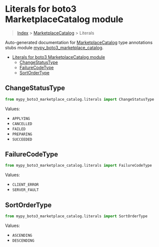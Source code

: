 # Literals for boto3 MarketplaceCatalog module

> [Index](..) > [MarketplaceCatalog](.) > Literals

Auto-generated documentation for
[MarketplaceCatalog](https://boto3.amazonaws.com/v1/documentation/api/1.17.76/reference/services/marketplace-catalog.html#MarketplaceCatalog)
type annotations stubs module
[mypy_boto3_marketplace_catalog](https://pypi.org/project/mypy-boto3-marketplace-catalog/).

- [Literals for boto3 MarketplaceCatalog module](#literals-for-boto3-marketplacecatalog-module)
  - [ChangeStatusType](#changestatustype)
  - [FailureCodeType](#failurecodetype)
  - [SortOrderType](#sortordertype)

## ChangeStatusType

```python
from mypy_boto3_marketplace_catalog.literals import ChangeStatusType
```

Values:

- `APPLYING`
- `CANCELLED`
- `FAILED`
- `PREPARING`
- `SUCCEEDED`

## FailureCodeType

```python
from mypy_boto3_marketplace_catalog.literals import FailureCodeType
```

Values:

- `CLIENT_ERROR`
- `SERVER_FAULT`

## SortOrderType

```python
from mypy_boto3_marketplace_catalog.literals import SortOrderType
```

Values:

- `ASCENDING`
- `DESCENDING`

